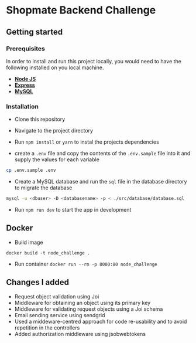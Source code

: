 # Shopmate Backend Challenge

## Getting started

### Prerequisites

In order to install and run this project locally, you would need to have the following installed on you local machine.

- [**Node JS**](https://nodejs.org/en/)
- [**Express**](https://expressjs.com/)
- [**MySQL**](https://www.mysql.com/downloads/)

### Installation

- Clone this repository

- Navigate to the project directory

- Run `npm install` or `yarn` to instal the projects dependencies
- create a `.env` file and copy the contents of the `.env.sample` file into it and supply the values for each variable

```sh
cp .env.sample .env
```

- Create a MySQL database and run the `sql` file in the database directory to migrate the database

```sh
mysql -u <dbuser> -D <databasename> -p < ./src/database/database.sql
```

- Run `npm run dev` to start the app in development

## Docker

- Build image

`docker build -t node_challenge .`

- Run container
  `docker run --rm -p 8000:80 node_challenge`

## Changes I added

- Request object validation using Joi
- Middleware for obtaining an object using its primary key
- Middleware for validating request objects using a Joi schema
- Email sending service using sendgrid
- Used a middeware-centred approach for code re-usability and to avoid repetition in the controllers
- Added authorization middleware using jsobwebtokens
